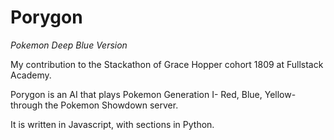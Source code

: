 # Porygon

_Pokemon Deep Blue Version_

My contribution to the Stackathon of Grace Hopper cohort 1809 at Fullstack Academy.

Porygon is an AI that plays Pokemon Generation I- Red, Blue, Yellow- through the Pokemon Showdown server.

It is written in Javascript, with sections in Python.
